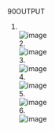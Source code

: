 90OUTPUT<br>
1. <br>![image](https://user-images.githubusercontent.com/105124943/217555215-83494a7c-42d1-46ec-8879-f747aa1953e4.png)<br>
2.<br>![image](https://user-images.githubusercontent.com/105124943/217555791-4f405127-6af2-47cc-81f9-78c1bd6f6f8b.png)<br>
3.<br>![image](https://user-images.githubusercontent.com/105124943/217557015-6c062ca7-dcfe-4121-aae0-13c3f2924dd7.png)<br>
4.<br>![image](https://user-images.githubusercontent.com/105124943/217556366-e0400222-fb0d-43c6-a24c-5597995dd461.png)<br>
5.<br>![image](https://user-images.githubusercontent.com/105124943/217556746-ee3a076d-4631-40e6-9a57-edd544a01dde.png)<br>
6.<br>![image](https://user-images.githubusercontent.com/105124943/217823663-5d1efd7c-b2a7-4fcb-9730-3f6700a496f5.png)<br>

